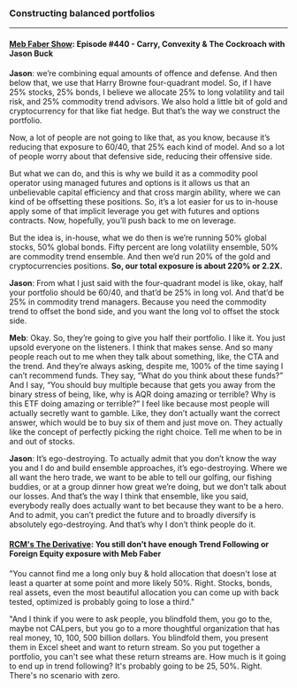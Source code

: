 ### Constructing balanced portfolios

---

#### [Meb Faber Show](https://mebfaber.com/2022/08/31/e440-jason-buck/): Episode #440 - Carry, Convexity & The Cockroach with Jason Buck

**Jason**: we’re combining equal amounts of offence and defense. And then below that, we use that Harry Browne four-quadrant model. So, if I have 25% stocks, 25% bonds, I believe we allocate 25% to long volatility and tail risk, and 25% commodity trend advisors. We also hold a little bit of gold and cryptocurrency for that like fiat hedge. But that’s the way we construct the portfolio.

Now, a lot of people are not going to like that, as you know, because it’s reducing that exposure to 60/40, that 25% each kind of model. And so a lot of people worry about that defensive side, reducing their offensive side.

But what we can do, and this is why we build it as a commodity pool operator using managed futures and options is it allows us that an unbelievable capital efficiency and that cross margin ability, where we can kind of be offsetting these positions. So, it’s a lot easier for us to in-house apply some of that implicit leverage you get with futures and options contracts. Now, hopefully, you’ll push back to me on leverage. 

But the idea is, in-house, what we do then is we’re running 50% global stocks, 50% global bonds. Fifty percent are long volatility ensemble, 50% are commodity trend ensemble. And then we’d run 20% of the gold and cryptocurrencies positions. **So, our total exposure is about 220% or 2.2X.**

**Jason**: From what I just said with the four-quadrant model is like, okay, half your portfolio should be 60/40, and that’d be 25% in long vol. And that’d be 25% in commodity trend managers. Because you need the commodity trend to offset the bond side, and you want the long vol to offset the stock side.

**Meb**: Okay. So, they’re going to give you half their portfolio. I like it. You just upsold everyone on the listeners. I think that makes sense. And so many people reach out to me when they talk about something, like, the CTA and the trend. And they’re always asking, despite me, 100% of the time saying I can’t recommend funds. They say, “What do you think about these funds?” And I say, “You should buy multiple because that gets you away from the binary stress of being, like, why is AQR doing amazing or terrible? Why is this ETF doing amazing or terrible?” I feel like because most people will actually secretly want to gamble. Like, they don’t actually want the correct answer, which would be to buy six of them and just move on. They actually like the concept of perfectly picking the right choice. Tell me when to be in and out of stocks.

**Jason**: It’s ego-destroying. To actually admit that you don’t know the way you and I do and build ensemble approaches, it’s ego-destroying. Where we all want the hero trade, we want to be able to tell our golfing, our fishing buddies, or at a group dinner how great we’re doing, but we don’t talk about our losses. And that’s the way I think that ensemble, like you said, everybody really does actually want to bet because they want to be a hero. And to admit, you can’t predict the future and to broadly diversify is absolutely ego-destroying. And that’s why I don’t think people do it.

#### [RCM's The Derivative](https://www.rcmalternatives.com/2023/03/you-still-dont-have-enough-trend-following-or-foreign-equity-exposure-with-meb-faber/): You still don’t have enough Trend Following or Foreign Equity exposure with Meb Faber

"You cannot find me a long only buy & hold allocation that doesn't lose at least a quarter at some point and more likely 50%. Right. Stocks, bonds, real assets, even the most beautiful allocation you can come up with back tested, optimized is probably going to lose a third."

"And I think if you were to ask people, you blindfold them, you go to the, maybe not CALpers, but you go to a more thoughtful organization that has real money, 10, 100, 500 billion dollars. You blindfold them, you present them in Excel sheet and want to return stream. So you put together a portfolio, you can't see what these return streams are. How much is it going to end up in trend following? It's probably going to be 25, 50%. Right. There's no scenario with zero.
